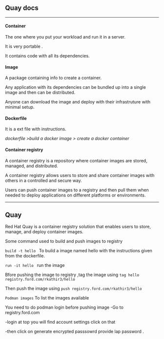 ## Quay docs
---
#### Container 
The one where you put your workload and run it in a server. 

It is very portable .

It  contains code with all its dependencies.

#### Image
A package containing info to create a container.

Any application with its dependencies can be bundled up into a single image and then can be distributed.

Anyone can download the image and deploy with their infrastruture with minimal setup.

#### Dockerfile
It is a ext file with instructions.

*dockerfile >build a docker image > create a docker container*

#### Container registry

A container registry is a  repository where container images are stored, managed, and distributed.

A container registry allows users to store and share container images with others in a controlled and secure way.

Users can push container images to a registry and then pull them when needed to deploy applications on different platforms or environments.

---

## Quay

Red Hat Quay is a container registry solution that enables users to store, manage, and deploy container images. 

Some command used to build and push images to registry

`build -t hello `
     To build a image named hello with the instructions given from the dockerfile.

`run -it hello `
  run the image

Bfore pushing the image to registry ,tag the image using 
 `tag hello registry.ford.com/rkathir3/hello`

Then push the image using 
 `push registry.ford.com/rkathir3/hello`

`Podman images`
  To list the images available

You need to do podman login before pushing image
 -Go to registry.ford.com 

 -login at top you will find account settings click on that 
 
 -then click on generate encrypted passsowrd provide lap password .